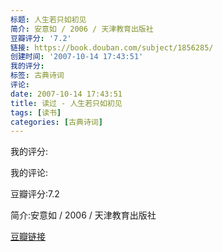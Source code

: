 ```yaml
---
标题: 人生若只如初见
简介: 安意如 / 2006 / 天津教育出版社
豆瓣评分: '7.2'
链接: https://book.douban.com/subject/1856285/
创建时间: '2007-10-14 17:43:51'
我的评分:
标签: 古典诗词
评论:
date: 2007-10-14 17:43:51
title: 读过 - 人生若只如初见
tags: [读书]
categories: [古典诗词]
---
```


我的评分:

我的评论:

豆瓣评分:7.2

简介:安意如 / 2006 / 天津教育出版社

[豆瓣链接](https://book.douban.com/subject/1856285/)

